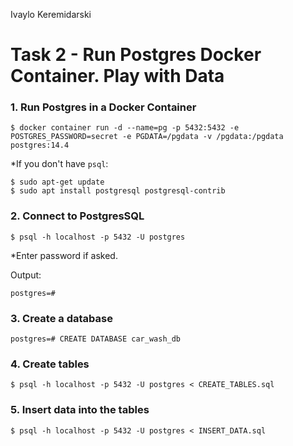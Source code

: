 Ivaylo Keremidarski
# Task 2 - Run Postgres Docker Container. Play with Data

### 1. Run Postgres in a Docker Container
```
$ docker container run -d --name=pg -p 5432:5432 -e POSTGRES_PASSWORD=secret -e PGDATA=/pgdata -v /pgdata:/pgdata postgres:14.4
```

*If you don't have `psql`:
```
$ sudo apt-get update
$ sudo apt install postgresql postgresql-contrib 
```

### 2. Connect to PostgresSQL
```
$ psql -h localhost -p 5432 -U postgres
```
*Enter password if asked.

Output:
```
postgres=#
```

### 3. Create a database
```
postgres=# CREATE DATABASE car_wash_db
```

### 4. Create tables
```
$ psql -h localhost -p 5432 -U postgres < CREATE_TABLES.sql
```

### 5. Insert data into the tables
```
$ psql -h localhost -p 5432 -U postgres < INSERT_DATA.sql
```

